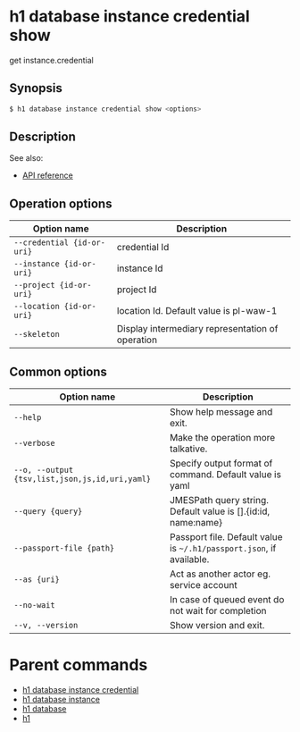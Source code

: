 
# h1 database instance credential show

get instance.credential

## Synopsis

```bash
$ h1 database instance credential show <options>
```

## Description

See also:

* [API reference](https://api.hyperone.com/v2/docs#operation/v1:database:instance.credential:get)

## Operation options

| Option name                    | Description                                      |
| ------------------------------ | ------------------------------------------------ |
| ```--credential {id-or-uri}``` | credential Id                                    |
| ```--instance {id-or-uri}```   | instance Id                                      |
| ```--project {id-or-uri}```    | project Id                                       |
| ```--location {id-or-uri}```   | location Id. Default value is pl-waw-1           |
| ```--skeleton```               | Display intermediary representation of operation |

## Common options

| Option name                                        | Description                                                              |
| -------------------------------------------------- | ------------------------------------------------------------------------ |
| ```--help```                                       | Show help message and exit.                                              |
| ```--verbose```                                    | Make the operation more talkative.                                       |
| ```--o, --output {tsv,list,json,js,id,uri,yaml}``` | Specify output format of command. Default value is yaml                  |
| ```--query {query}```                              | JMESPath query string. Default value is [].\{id:id, name:name\}          |
| ```--passport-file {path}```                       | Passport file. Default value is ```~/.h1/passport.json```, if available. |
| ```--as {uri}```                                   | Act as another actor eg. service account                                 |
| ```--no-wait```                                    | In case of queued event do not wait for completion                       |
| ```--v, --version```                               | Show version and exit.                                                   |

# Parent commands

* [h1 database instance credential](./../README.md)
* [h1 database instance](./../../README.md)
* [h1 database](./../../../README.md)
* [h1](./../../../../README.md)
